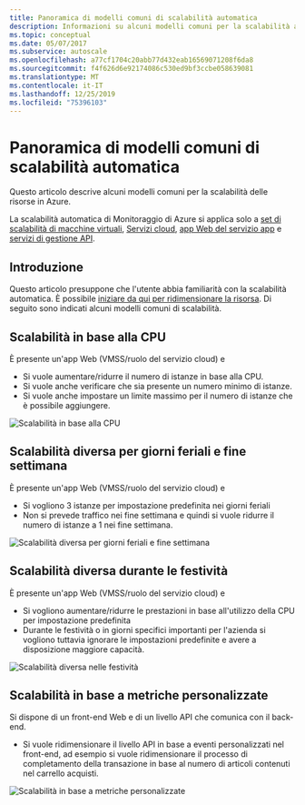 ```yaml
---
title: Panoramica di modelli comuni di scalabilità automatica
description: Informazioni su alcuni modelli comuni per la scalabilità automatica delle risorse in Azure.
ms.topic: conceptual
ms.date: 05/07/2017
ms.subservice: autoscale
ms.openlocfilehash: a77cf1704c20abb77d432eab16569071208f6da8
ms.sourcegitcommit: f4f626d6e92174086c530ed9bf3ccbe058639081
ms.translationtype: MT
ms.contentlocale: it-IT
ms.lasthandoff: 12/25/2019
ms.locfileid: "75396103"
---
```

# <a name="overview-of-common-autoscale-patterns"></a>Panoramica di modelli comuni di scalabilità automatica
Questo articolo descrive alcuni modelli comuni per la scalabilità delle risorse in Azure.

La scalabilità automatica di Monitoraggio di Azure si applica solo a [set di scalabilità di macchine virtuali](https://azure.microsoft.com/services/virtual-machine-scale-sets/), [Servizi cloud](https://azure.microsoft.com/services/cloud-services/), [app Web del servizio app](https://azure.microsoft.com/services/app-service/web/) e [servizi di gestione API](https://docs.microsoft.com/azure/api-management/api-management-key-concepts).

## <a name="lets-get-started"></a>Introduzione

Questo articolo presuppone che l'utente abbia familiarità con la scalabilità automatica. È possibile [iniziare da qui per ridimensionare la risorsa][1]. Di seguito sono indicati alcuni modelli comuni di scalabilità.

## <a name="scale-based-on-cpu"></a>Scalabilità in base alla CPU

È presente un'app Web (VMSS/ruolo del servizio cloud) e

- Si vuole aumentare/ridurre il numero di istanze in base alla CPU.
- Si vuole anche verificare che sia presente un numero minimo di istanze.
- Si vuole anche impostare un limite massimo per il numero di istanze che è possibile aggiungere.

![Scalabilità in base alla CPU][2]

## <a name="scale-differently-on-weekdays-vs-weekends"></a>Scalabilità diversa per giorni feriali e fine settimana

È presente un'app Web (VMSS/ruolo del servizio cloud) e

- Si vogliono 3 istanze per impostazione predefinita nei giorni feriali
- Non si prevede traffico nei fine settimana e quindi si vuole ridurre il numero di istanze a 1 nei fine settimana.

![Scalabilità diversa per giorni feriali e fine settimana][3]

## <a name="scale-differently-during-holidays"></a>Scalabilità diversa durante le festività

È presente un'app Web (VMSS/ruolo del servizio cloud) e

- Si vogliono aumentare/ridurre le prestazioni in base all'utilizzo della CPU per impostazione predefinita
- Durante le festività o in giorni specifici importanti per l'azienda si vogliono tuttavia ignorare le impostazioni predefinite e avere a disposizione maggiore capacità.

![Scalabilità diversa nelle festività][4]

## <a name="scale-based-on-custom-metric"></a>Scalabilità in base a metriche personalizzate

Si dispone di un front-end Web e di un livello API che comunica con il back-end.

- Si vuole ridimensionare il livello API in base a eventi personalizzati nel front-end, ad esempio si vuole ridimensionare il processo di completamento della transazione in base al numero di articoli contenuti nel carrello acquisti.

![Scalabilità in base a metriche personalizzate][5]

<!--Reference-->
[1]: ./autoscale-get-started.md
[2]: ./media/autoscale-common-scale-patterns/scale-based-on-cpu.png
[3]: ./media/autoscale-common-scale-patterns/weekday-weekend-scale.png
[4]: ./media/autoscale-common-scale-patterns/holidays-scale.png
[5]: ./media/autoscale-common-scale-patterns/custom-metric-scale.png

